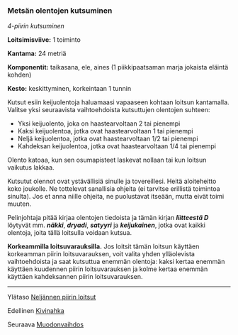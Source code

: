 ### Metsän olentojen kutsuminen

*4-piirin kutsuminen*

**Loitsimisviive:** 1 toiminto

**Kantama:** 24 metriä

**Komponentit:** taikasana, ele, aines (1 piikkipaatsaman marja jokaista eläintä kohden)

**Kesto:** keskittyminen, korkeintaan 1 tunnin

Kutsut esiin keijuolentoja haluamaasi vapaaseen kohtaan loitsun kantamalla. Valitse yksi seuraavista vaihtoehdoista kutsuttujen olentojen suhteen:

- Yksi keijuolento, joka on haastearvoltaan 2 tai pienempi
- Kaksi keijuolentoa, jotka ovat haastearvoltaan 1 tai pienempi
- Neljä keijuolentoa, jotka ovat haastearvoltaan 1/2 tai pienempi
- Kahdeksan keijuolentoa, jotka ovat haastearvoltaan 1/4 tai pienempi

Olento katoaa, kun sen osumapisteet laskevat nollaan tai kun loitsun vaikutus lakkaa.

Kutsutut olennot ovat ystävällisiä sinulle ja tovereillesi. Heitä aloiteheitto koko joukolle. Ne tottelevat sanallisia ohjeita (ei tarvitse erillistä toimintoa sinulta). Jos et anna niille ohjeita, ne puolustavat itseään, mutta eivät toimi muuten.

Pelinjohtaja pitää kirjaa olentojen tiedoista ja tämän kirjan ***liitteestä D*** löytyvät mm. ***näkki***, ***dryadi***, ***satyyri*** ja ***keijukainen***, jotka ovat kaikki olentoja, joita tällä loitsulla voidaan kutsua.

**Korkeammilla loitsuvarauksilla.** Jos loitsit tämän loitsun käyttäen korkeamman piirin loitsuvarauksen, voit valita yhden ylläolevista vaihtoehdoista ja saat kutsuttua enemmän olentoja: kaksi kertaa enemmän käyttäen kuudennen piirin loitsuvarauksen ja kolme kertaa enemmän käyttäen kahdeksannen piirin loitsuvarauksen.

----

Ylätaso [Neljännen piirin loitsut](4_piirin_loitsut.md)

Edellinen [Kivinahka](Kivinahka.md)

Seuraava [Muodonvaihdos](Muodonvaihdos.md)
